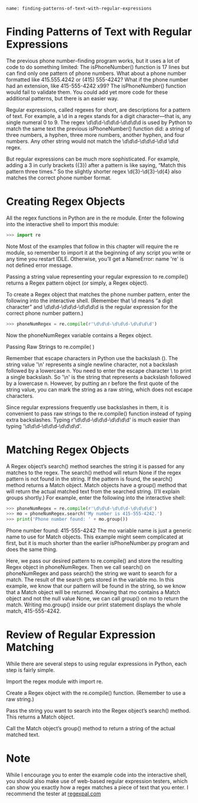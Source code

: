 ```ngMeta
name: finding-patterns-of-text-with-regular-expressions
```
# Finding Patterns of Text with Regular Expressions
The previous phone number–finding program works, but it uses a lot of code to do something limited: The isPhoneNumber() function is 17 lines but can find only one pattern of phone numbers. What about a phone number formatted like 415.555.4242 or (415) 555-4242? What if the phone number had an extension, like 415-555-4242 x99? The isPhoneNumber() function would fail to validate them. You could add yet more code for these additional patterns, but there is an easier way.

Regular expressions, called regexes for short, are descriptions for a pattern of text. For example, a \d in a regex stands for a digit character—that is, any single numeral 0 to 9. The regex \d\d\d-\d\d\d-\d\d\d\d is used by Python to match the same text the previous isPhoneNumber() function did: a string of three numbers, a hyphen, three more numbers, another hyphen, and four numbers. Any other string would not match the \d\d\d-\d\d\d-\d\d \d\d regex.

But regular expressions can be much more sophisticated. For example, adding a 3 in curly brackets ({3}) after a pattern is like saying, “Match this pattern three times.” So the slightly shorter regex \d{3}-\d{3}-\d{4} also matches the correct phone number format.

# Creating Regex Objects
All the regex functions in Python are in the re module. Enter the following into the interactive shell to import this module:

```python
>>> import re
```
Note
Most of the examples that follow in this chapter will require the re module, so remember to import it at the beginning of any script you write or any time you restart IDLE. Otherwise, you’ll get a NameError: name 're' is not defined error message.

Passing a string value representing your regular expression to re.compile() returns a Regex pattern object (or simply, a Regex object).

To create a Regex object that matches the phone number pattern, enter the following into the interactive shell. (Remember that \d means “a digit character” and \d\d\d-\d\d\d-\d\d\d\d is the regular expression for the correct phone number pattern.)

```python
>>> phoneNumRegex = re.compile(r'\d\d\d-\d\d\d-\d\d\d\d')
```
Now the phoneNumRegex variable contains a Regex object.

Passing Raw Strings to re.compile( )

Remember that escape characters in Python use the backslash (\). The string value '\n' represents a single newline character, not a backslash followed by a lowercase n. You need to enter the escape character \\ to print a single backslash. So '\\n' is the string that represents a backslash followed by a lowercase n. However, by putting an r before the first quote of the string value, you can mark the string as a raw string, which does not escape characters.

Since regular expressions frequently use backslashes in them, it is convenient to pass raw strings to the re.compile() function instead of typing extra backslashes. Typing r'\d\d\d-\d\d\d-\d\d\d\d' is much easier than typing '\\d\\d\\d-\\d\\d\\d-\\d\\d\\d\\d'.

# Matching Regex Objects
A Regex object’s search() method searches the string it is passed for any matches to the regex. The search() method will return None if the regex pattern is not found in the string. If the pattern is found, the search() method returns a Match object. Match objects have a group() method that will return the actual matched text from the searched string. (I’ll explain groups shortly.) For example, enter the following into the interactive shell:

```python
>>> phoneNumRegex = re.compile(r'\d\d\d-\d\d\d-\d\d\d\d')
>>> mo = phoneNumRegex.search('My number is 415-555-4242.')
>>> print('Phone number found: ' + mo.group())
```
Phone number found: 415-555-4242
The mo variable name is just a generic name to use for Match objects. This example might seem complicated at first, but it is much shorter than the earlier isPhoneNumber.py program and does the same thing.

Here, we pass our desired pattern to re.compile() and store the resulting Regex object in phoneNumRegex. Then we call search() on phoneNumRegex and pass search() the string we want to search for a match. The result of the search gets stored in the variable mo. In this example, we know that our pattern will be found in the string, so we know that a Match object will be returned. Knowing that mo contains a Match object and not the null value None, we can call group() on mo to return the match. Writing mo.group() inside our print statement displays the whole match, 415-555-4242.

# Review of Regular Expression Matching
While there are several steps to using regular expressions in Python, each step is fairly simple.

Import the regex module with import re.

Create a Regex object with the re.compile() function. (Remember to use a raw string.)

Pass the string you want to search into the Regex object’s search() method. This returns a Match object.

Call the Match object’s group() method to return a string of the actual matched text.

# Note
While I encourage you to enter the example code into the interactive shell, you should also make use of web-based regular expression testers, which can show you exactly how a regex matches a piece of text that you enter. I recommend the tester at <span><a href="http://regexpal.com/.">regexpal.com</a></span>